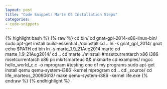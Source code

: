```yaml
---
layout: post
title: "Code Snippet: Marte OS Installation Steps"
categories:
- code-snippets
---
```


{% highlight bash %}
{% raw %}
cd bin/
cd gnat-gpl-2014-x86-linux-bin/
sudo apt-get install build-essential
./doinstall
cd ..
ln -s gnat_gpl_2014/ gnat
echo $PATH
cd bin
ln -s marte_1.9_21Aug2014 marte
cd marte_1.9_21Aug2014/
cd ..
cd marte
./minstall
#msetcurrentarch x86 i386
msetcurrentarch x86 pii
mkrtsmarteuc && mkmarte
cd examples/
mgcc hello_world_c.c -o mprogram
#testing one of my programs
sudo apt-get install qemu
qemu-system-i386 -kernel mprogram
cd ..
cd _source/
cd life_marteos_20090613/
make
qemu-system-i386 -kernel life.exe 
{% endraw %}
{% endhighlight %}